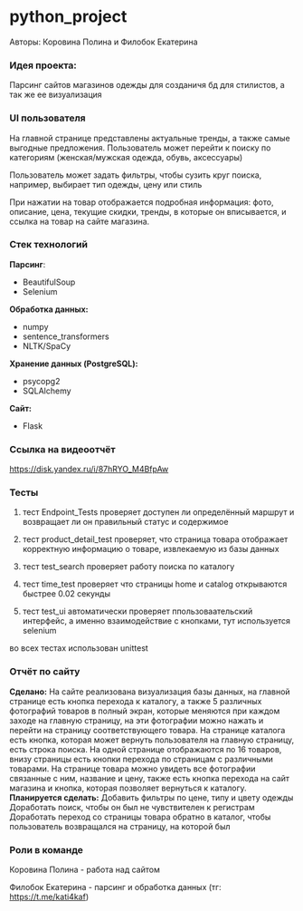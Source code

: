 # python_project
Авторы: Коровина Полина и Филобок Екатерина

### Идея проекта:
Парсинг сайтов магазинов одежды для созданичя бд для стилистов, а так же ее визуализация


### UI пользователя 
На главной странице представлены актуальные тренды, а также самые выгодные предложения. Пользователь может перейти к поиску по категориям (женская/мужская одежда, обувь, аксессуары)


Пользователь может задать фильтры, чтобы сузить круг поиска, например, выбирает тип одежды, цену или стиль


При нажатии на товар отображается подробная информация: фото, описание, цена, текущие скидки, тренды, в которые он вписывается, и ссылка на товар на сайте магазина.



### Стек технологий


**Парсинг**:
- BeautifulSoup
- Selenium

**Обработка данных:**
- numpy
- sentence_transformers
- NLTK/SpaCy

**Хранение данных (PostgreSQL):**
- psycopg2
- SQLAlchemy


**Сайт:**
- Flask

### Ссылка на видеоотчёт
https://disk.yandex.ru/i/87hRYO_M4BfpAw

### Тесты
1. тест Endpoint_Tests проверяет доступен ли определённый маршрут и возвращает ли он правильный статус и содержимое

2. тест product_detail_test проверяет, что страница товара отображает корректную информацию о товаре, извлекаемую из базы данных

3. тест test_search проверяет работу поиска по каталогу
 
4. тест time_test проверяет что страницы home и catalog открываются быстрее 0.02 секунды

5. тест test_ui автоматически проверяет ппользоваательский интерфейс, а именно взаимодействие с кнопками, тут используется selenium
 
во всех тестах использован unittest

### Отчёт по сайту
**Сделано:**
На сайте реализована визуализация базы данных, на главной странице есть кнопка перехода к каталогу, а также 5 различных фотографий товаров в полный экран, которые меняются при каждом заходе на главную страницу, на эти фотографии можно нажать и перейти на страницу соответствующего товара.
На странице каталога есть кнопка, которая может вернуть пользователя на главную страницу, есть строка поиска. На одной странице отображаются по 16 товаров, внизу страницы есть кнопки перехода по страницам с различными товарами. На странице товара можно увидеть все фотографии связанные с ним, название и цену, также есть кнопка перехода на сайт магазина и кнопка, которая позволяет вернуться к каталогу. 
**Планируется сделать:**
Добавить фильтры по цене, типу и цвету одежды
Доработать поиск, чтобы он был не чувствителен к регистрам
Доработать переход со страницы товара обратно в каталог, чтобы пользователь возвращался на страницу, на которой был


### Роли в команде

Коровина Полина - работа над сайтом

Филобок Екатерина - парсинг и обработка данных (тг: https://t.me/kati4kaf)
